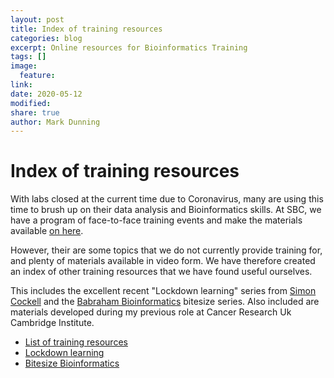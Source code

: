 ```yaml
---
layout: post
title: Index of training resources
categories: blog
excerpt: Online resources for Bioinformatics Training
tags: []
image:
  feature:
link:
date: 2020-05-12
modified:
share: true
author: Mark Dunning
---
```


# Index of training resources

With labs closed at the current time due to Coronavirus, many are using this time to brush up on their data analysis and Bioinformatics skills. At SBC, we have a program of face-to-face training events and make the materials available [on here](training/).

However, their are some topics that we do not currently provide training for, and plenty of materials available in video form. We have therefore created an index of other training resources that we have found useful ourselves.

This includes the excellent recent "Lockdown learning" series from [Simon Cockell](https://www.ncl.ac.uk/bsu/staff/simoncockellnclacuk.html#background) and the [Babraham Bioinformatics](https://www.bioinformatics.babraham.ac.uk/) bitesize series. Also included are materials developed during my previous role at Cancer Research Uk Cambridge Institute.

- [List of training resources](https://sbc.shef.ac.uk/training/other-materials/)
- [Lockdown learning](https://www.youtube.com/channel/UC7aizSyonJqZI3O3U4SDTiA/videos)
- [Bitesize Bioinformatics](https://www.youtube.com/playlist?list=PLbiByRpDb_hP7b-I1GR4eEWCD2OqdZEg1)
